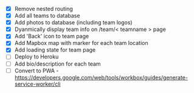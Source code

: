 - [x] Remove nested routing
- [x] Add all teams to database
- [x] Add photos to database (including team logos)
- [x] Dyanmically display team info on /team/< teamname > page
- [x] Add 'Back' icon to team page
- [x] Add Mapbox map with marker for each team location
- [x] Add loading state for team page
- [ ] Deploy to Heroku
- [ ] Add bio/description for each team
- [ ] Convert to PWA - https://developers.google.com/web/tools/workbox/guides/generate-service-worker/cli